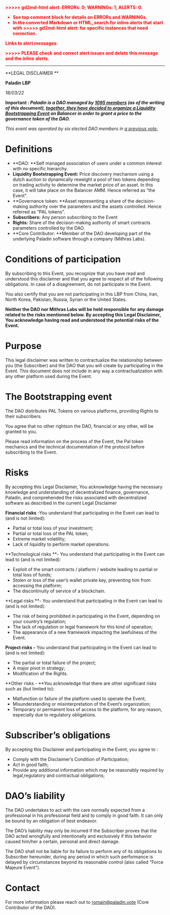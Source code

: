 
<p style="color: red; font-weight: bold">>>>>>  gd2md-html alert:  ERRORs: 0; WARNINGs: 1; ALERTS: 0.</p>
<ul style="color: red; font-weight: bold"><li>See top comment block for details on ERRORs and WARNINGs. <li>In the converted Markdown or HTML, search for inline alerts that start with >>>>>  gd2md-html alert:  for specific instances that need correction.</ul>

<p style="color: red; font-weight: bold">Links to alert messages:</p>
<p style="color: red; font-weight: bold">>>>>> PLEASE check and correct alert issues and delete this message and the inline alerts.<hr></p>


**LEGAL DISCLAIMER **

**Paladin LBP**

_18/03/22_

**Important : _Paladin is a DAO managed by [1095 members](https://etherscan.io/token/0xab846fb6c81370327e784ae7cbb6d6a6af6ff4bf) (as of the writing of this document), [together, they have decided to organize a Liquidity Bootstrapping Event](https://snapshot.org/#/palvote.eth/proposal/0x501eebfa96e8221d87e82b25b3c41c83045a0ab8b2e89d1988cd656f7ffe17d7) on Balancer in order to grant a price to the governance token of the DAO._**

_This event was operated by six elected DAO members in [a previous vote.](https://snapshot.org/#/palvote.eth/proposal/0x501eebfa96e8221d87e82b25b3c41c83045a0ab8b2e89d1988cd656f7ffe17d7)_


# Definitions 



* **DAO: **Self managed association of users under a common interest with no specific hierarchy.
* **Liquidity Bootstrapping Event:** Price discovery mechanism using a dutch auction to dynamically reweight a pool of two tokens depending on trading activity to determine the market price of an asset. In this case, it will take place on the Balancer AMM. Hence referred as “the Event”. 
* **Governance token: **Asset representing a share of the decision-making authority over the parameters and the assets controlled. Hence referred as “PAL tokens”.
* **Subscribers:** Any person subscribing to the Event
* **Rights:** Share of the decision-making authority of smart contracts parameters controlled by the DAO. 
* **Core Contributor: **Member of the DAO developing part of the underlying Paladin software through a company (Mithras Labs). 


# Conditions of participation

By subscribing to this Event, you recognize that you have read and understood this disclaimer and that you agree to respect all of the following obligations. In case of a disagreement, do not participate in the Event.

You also certify that you are not participating in this LBP from China, Iran, North Korea, Pakistan, Russia, Syrian or the United States.

**Neither the DAO nor Mithras Labs will be held responsible for any damage related to the risks mentioned below. By accepting this Legal Disclaimer, You acknowledge having read and understood the potential risks of the Event.**


# Purpose

This legal disclaimer was written to contractualize the relationship between you (the Subscriber) and the DAO that you will create by participating in the Event. This document does not include in any way a contractualization with any other platform used during the Event.


# The Bootstrapping event

The DAO distributes PAL Tokens on various platforms, providing Rights to their subscribers.

You agree that no other rightson the DAO, financial or any other, will be granted to you.

Please read information on the process of the Event, the Pal token mechanics and the technical documentation of the protocol before subscribing to the Event. 


# Risks

By accepting this Legal Disclaimer, You acknowledge having the necessary knowledge and understanding of decentralized finance, governance, Paladin, and comprehended the risks associated with decentralized software as described in the current Legal Disclaimer

**Financial risks** -You understand that participating in the Event can lead to (and is not limited):



* Partial or total loss of your investment;
* Partial or total loss of the PAL token;
* Extreme market volatility;
* Lack of liquidity to perform market operations.

**Technological risks **- You understand that participating in the Event can lead to (and is not limited):



* Exploit of the smart contracts / platform / website leading to partial or total loss of funds;
* Stolen or loss of the user’s wallet private key, preventing him from accessing the platform;
* The discontinuity of service of a blockchain.

**Legal risks **- You understand that participating in the Event can lead to (and is not limited):



* The risk of being prohibited in participating in the Event, depending on your country’s regulation;
* The lack of regulation or legal framework for this kind of operation; 
* The appearance of a new framework impacting the lawfulness of the Event.

**Project risks -** You understand that participating in the Event can lead to (and is not limited):



* The partial or total failure of the project;
* A major pivot in strategy;
* Modification of the Rights.

**Other risks - **You acknowledge that there are other significant risks such as (but limited to):



* Malfunction or failure of the platform used to operate the Event;
* Misunderstanding or misinterpretation of the Event’s organization;
* Temporary or permanent loss of access to the platform, for any reason, especially due to regulatory obligations.


# Subscriber’s obligations

By accepting this Disclaimer and participating in the Event, you agree to :



* Comply with the Disclaimer’s Condition of Participation;
* Act in good faith;
* Provide any additional information which may be reasonably required by legal,regulatory and contractual obligations;


# DAO’s liability


The DAO undertakes to act with the care normally expected from a professional in his professional field and to comply in good faith. It can only be bound by an obligation of best endeavor.

The DAO’s liability may only be incurred if the Subscriber proves that the DAO acted wrongfully and intentionally and exclusively if this behavior caused him/her a certain, personal and direct damage.

The DAO shall not be liable for its failure to perform any of its obligations to Subscriber hereunder, during any period in which such performance is delayed by circumstances beyond its reasonable control (also called "Force Majeure Event").


# Contact

For more information please reach out to romain@paladin.vote (Core Contributor of the DAO).

